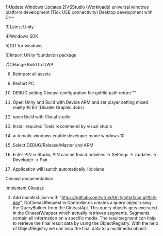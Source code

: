 1)Update Windows Updates
2)VSStudio
(Workloads)
universal windows platform development (Tick USB connectivity)
Desktop development with C++

3)Latest Unity

4)Windows SDK

5)GIT for windows

6)Import UNity foundation package

7)CHange Build to UWP

8) Reimport all assets

9) Restart PC 

10) DEBUG setting Cineast configuration file getfile path return ""

11) Open Unity and Build with Device ARM and set player setting mixed reality 16 Bit (Disable Graphic Jobs)

12) open Build with Visual studio 

13) Install required Tools recommend by visual studio

14) automatic windows enable developer mode windows 10

13) Select DEBUG/Release/Master and ARM

14) Enter PIN in Studio, PIN can be found hololens -> Settings -> Updates -> Developer -> Pair

15) Application will launch automatically Hololens

Cineast documentation:

Implement Cineast:
1) Add manifest.json with "https://github.com/vitrivr/UnityInterface.git#all-dev",
DoCineastRequest in Controller.cs creates a query object using the QueryBuilder from the CineastApi.
This query objects gets executed in the CineastWrapper which actually retrieves segments.
Segments contain all information on a specific media. 
The resultsegment can help to retrieve the final result data by using the ObjectRegistry.
With the help of ObjectRegistry we can map the final data to a multimedia object.